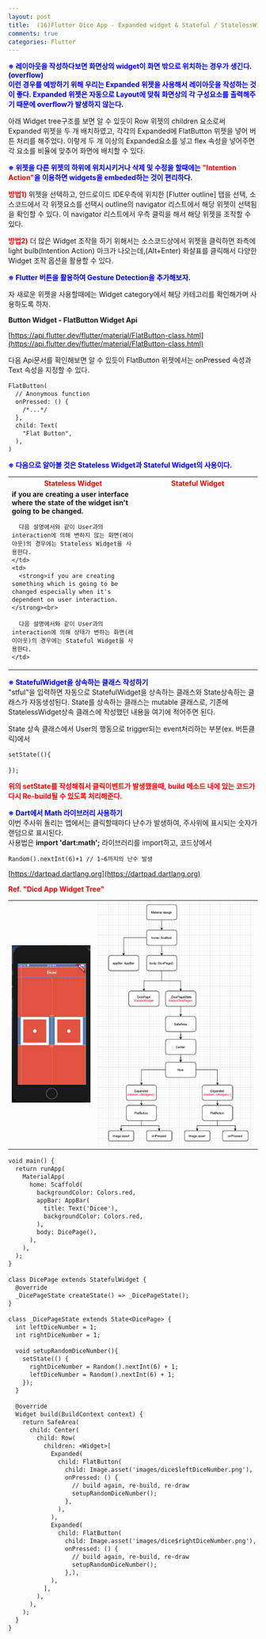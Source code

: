 ```yaml
---
layout: post
title:  (16)Flutter Dice App - Expanded widget & Stateful / StatelessWidget
comments: true
categories: Flutter
---
```


<strong><font color="Blue">※ 레이아웃을 작성하다보면 화면상의 widget이 화면 밖으로 위치하는 경우가 생긴다.(overflow) <br>
이런 경우를 예방하기 위해 우리는 Expanded 위젯을 사용해서 레이아웃을 작성하는 것이 좋다. Expanded 위젯은 자동으로 Layout에 맞춰 화면상의 각 구성요소를 출력해주기 때문에 overflow가 발생하지 않는다.</font></strong><br>

아래 Widget tree구조를 보면 알 수 있듯이 Row 위젯의 children 요소로써 Expanded 위젯을 두 개 배치하였고, 각각의 Expanded에 FlatButton 위젯을 넣어 버튼 처리를 해주었다. 이렇게 두 개 이상의 Expanded요소를 넣고 flex 속성을 넣어주면 각 요소를 비율에 맞추어 화면에 배치할 수 있다.<br>

<strong><font color="Blue">※ 위젯을 다른 위젯의 하위에 위치시키거나 삭제 및 수정을 할때에는 <font color="Red">"Intention Action"</font>을 이용하면 widgets을 embeded하는 것이 편리하다.</font></strong><br>

<strong><font color="Red">방법1)</font></strong> 위젯을 선택하고, 안드로이드 IDE우측에 위치한 [Flutter outline] 탭을 선택, 소스코드에서 각 위젯요소를 선택시 outline의 navigator 리스트에서 해당 위젯이 선택됨을 확인할 수 있다. 이 navigator 리스트에서 우측 클릭을 해서 해당 위젯을 조작할 수 있다.<br>

<strong><font color="Red">방법2)</font></strong> 더 많은 Widget 조작을 하기 위해서는 소스코드상에서 위젯을 클릭하면 좌측에 light bulb(Intention Action) 마크가 나오는데,(Alt+Enter) 화살표를 클릭해서 다양한 Widget 조작 옵션을 활용할 수 있다. <br>

<strong><font color="Blue">※ Flutter 버튼을 활용하여 Gesture Detection을 추가해보자. </font></strong><br>

자 새로운 위젯을 사용할때에는 Widget category에서 해당 카테고리를 확인해가며 사용하도록 하자. <br>

<strong>Button Widget - FlatButton Widget Api</strong><br>

[https://api.flutter.dev/flutter/material/FlatButton-class.html](https://api.flutter.dev/flutter/material/FlatButton-class.html) <br>

다음 Api문서를 확인해보면 알 수 있듯이 FlatButton 위젯에서는 onPressed 속성과 Text 속성을 지정할 수 있다.<br>

    FlatButton(
      // Anonymous function
      onPressed: () {
        /*...*/
      },
      child: Text(
        "Flat Button",
      ),
    )

<strong><font color="Blue">※ 다음으로 알아볼 것은 Stateless Widget과 Stateful Widget의 사용이다.</font></strong><br>

<table>
  <tr>
    <th width="500">
      <strong><font color="Red">Stateless Widget</font></strong>
    </th>
    <th width="500">
      <strong><font color="Red">Stateful Widget</font></strong>
    </th>
  </tr>
  <tr>
    <td>
      <strong>if you are creating a user interface where the state of the widget isn't going to be changed.</strong><br>

      다음 설명에서와 같이 User과의  interaction에 의해 변하지 않는 화면(레이아웃)의 경우에는 Stateless Widget을 사용한다.
    </td>
    <td>
      <strong>if you are creating something which is going to be changed especially when it's dependent on user interaction.</strong><br>

      다음 설명에서와 같이 User과의  interaction에 의해 상태가 변하는 화면(레이아웃)의 경우에는 Stateful Widget을 사용한다.
    </td>
  </tr>
</table>

<strong><font color="Blue">※ StatefulWidget을 상속하는 클래스 작성하기</font></strong><br>
"stful"을 입력하면 자동으로 StatefulWidget을 상속하는 클래스와 State<T>상속하는 클래스가 자동생성된다. State<T>를 상속하는 클래스는 mutable 클래스로, 기존에 StatelessWidget상속 클래스에 작성했던 내용을 여기에 적어주면 된다.<br>

State<T> 상속 클래스에서 User의 행동으로 trigger되는 event처리하는 부분(ex. 버튼클릭)에서

    setState((){

    });

<strong><font color="Red">위의 setState를 작성해줘서 클릭이벤트가 발생했을때, build 메소드 내에 있는 코드가 다시 Re-build될 수 있도록 처리해준다. </font></strong><br>

<strong><font color="Blue">※ Dart에서 Math 라이브러리 사용하기</font></strong><br>
이번 주사위 돌리는 앱에서는 클릭할때마다 난수가 발생하여, 주사위에 표시되는 숫자가 랜덤으로 표시된다.<br>
사용법은 <strong>import 'dart:math';</strong> 라이브러리를 import하고, 코드상에서

    Random().nextInt(6)+1 // 1~6까지의 난수 발생

[https://dartpad.dartlang.org](https://dartpad.dartlang.org)<br>

<strong><font color="Red">Ref. "Dicd App Widget Tree"</font></strong><br>

<table>
  <tr>
    <td>
      <img src="/images/flutter/2020-04-23/2020-04-23 flutter dice app.png" alt="blog capture" title="capture img" width="300"> <br>
    </td>  
    <td>
      <img src="/images/flutter/2020-04-23/2020-04-23 flutter dice app widget tree.png" alt="blog capture" title="capture img" width="600"> <br>
    </td>
  </tr>
</table>

    void main() {
      return runApp(
        MaterialApp(
          home: Scaffold(
            backgroundColor: Colors.red,
            appBar: AppBar(
              title: Text('Dicee'),
              backgroundColor: Colors.red,
            ),
            body: DicePage(),
          ),
        ),
      );
    }

    class DicePage extends StatefulWidget {
      @override
      _DicePageState createState() => _DicePageState();
    }

    class _DicePageState extends State<DicePage> {
      int leftDiceNumber = 1;
      int rightDiceNumber = 1;

      void setupRandomDiceNumber(){
        setState(() {
          rightDiceNumber = Random().nextInt(6) + 1;
          leftDiceNumber = Random().nextInt(6) + 1;
        });
      }

      @override
      Widget build(BuildContext context) {
        return SafeArea(
          child: Center(
            child: Row(
              children: <Widget>[
                Expanded(
                  child: FlatButton(
                    child: Image.asset('images/dice$leftDiceNumber.png'),
                    onPressed: () {
                      // build again, re-build, re-draw
                      setupRandomDiceNumber();
                    },
                  ),
                ),
                Expanded(
                  child: FlatButton(
                    child: Image.asset('images/dice$rightDiceNumber.png'),
                    onPressed: () {
                      // build again, re-build, re-draw
                      setupRandomDiceNumber();
                    },),
                ),
              ],
            ),
          ),
        );
      }
    }
